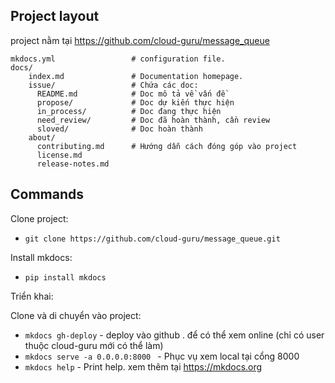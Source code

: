 ## Project layout

project nằm tại https://github.com/cloud-guru/message_queue

    mkdocs.yml                 # configuration file.
    docs/
        index.md               # Documentation homepage.
        issue/                 # Chứa các doc: 
          README.md            # Doc mô tả về vấn đề
          propose/             # Doc dự kiến thực hiện
          in_process/          # Doc đang thực hiện
          need_review/         # Doc đã hoàn thành, cần review
          sloved/              # Doc hoàn thành
        about/
          contributing.md      # Hướng dẫn cách đóng góp vào project
          license.md
          release-notes.md
          

## Commands 
Clone project: 

* `git clone https://github.com/cloud-guru/message_queue.git`

Install mkdocs:

* `pip install mkdocs`

Triển khai:

Clone và di chuyển vào project:

* `mkdocs gh-deploy` - deploy vào github . để có thể xem online (chỉ có user thuộc cloud-guru mới có thể làm)
* `mkdocs serve -a 0.0.0.0:8000 ` - Phục vụ xem local tại cổng 8000
* `mkdocs help` - Print  help.
xem thêm tại https://mkdocs.org